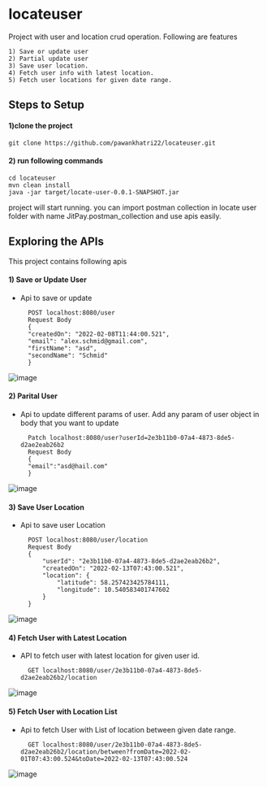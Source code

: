 
# locateuser

Project with user and location crud operation. Following are features
    
    1) Save or update user
    2) Partial update user
    3) Save user location.
    4) Fetch user info with latest location.
    5) Fetch user locations for given date range.





    








## Steps to Setup
#### 1)clone the project
    git clone https://github.com/pawankhatri22/locateuser.git

#### 2) run following commands
    cd locateuser
    mvn clean install
    java -jar target/locate-user-0.0.1-SNAPSHOT.jar

project will start running. you can import postman collection in locate user folder with name JitPay.postman_collection and use apis easily.


## Exploring the APIs
This project contains following apis

#### 1) Save or Update User   
* Api to save or update

        POST localhost:8080/user
        Request Body 
        {
        "createdOn": "2022-02-08T11:44:00.521",
        "email": "alex.schmid@gmail.com",
        "firstName": "asd",
        "secondName": "Schmid"
        }

![image](https://user-images.githubusercontent.com/32278634/193406682-92eedf25-3215-4126-bc12-a0f0bd40e5a9.png)



#### 2) Parital  User    
* Api to update different params of user. Add any param of user object in  body that you want to update
    
        Patch localhost:8080/user?userId=2e3b11b0-07a4-4873-8de5-d2ae2eab26b2
        Request Body 
        {
        "email":"asd@hail.com"
        }

![image](https://user-images.githubusercontent.com/32278634/193406933-fddb6d4c-675b-4d2a-ab22-160e7325d976.png)



#### 3) Save User Location 
* Api to save user Location

        POST localhost:8080/user/location
        Request Body 
        {
            "userId": "2e3b11b0-07a4-4873-8de5-d2ae2eab26b2",
            "createdOn": "2022-02-13T07:43:00.521",
            "location": {
                "latitude": 58.257423425784111,
                "longitude": 10.540583401747602
            }
        }

![image](https://user-images.githubusercontent.com/32278634/193406960-f5409f32-cf4d-4084-8abd-113d46d10f13.png)


#### 4) Fetch User with Latest Location
* API to fetch user with latest location for given user id.

        GET localhost:8080/user/2e3b11b0-07a4-4873-8de5-d2ae2eab26b2/location
       
![image](https://user-images.githubusercontent.com/32278634/193406993-57647ba4-8208-4e6e-976e-9ecdd1ab7de4.png)


#### 5) Fetch User with Location List
* Api to fetch User with List of location between given date range. 

        GET localhost:8080/user/2e3b11b0-07a4-4873-8de5-d2ae2eab26b2/location/between?fromDate=2022-02-01T07:43:00.524&toDate=2022-02-13T07:43:00.524
       

![image](https://user-images.githubusercontent.com/32278634/193407021-bf054b92-33fe-48bb-b8b3-f9c67f5a328e.png)


    








    



